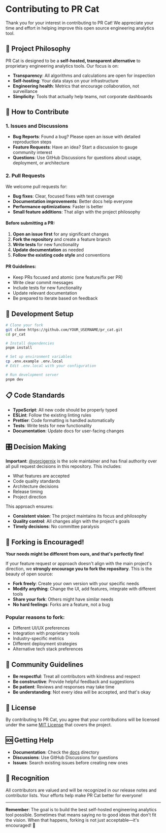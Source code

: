 # Contributing to PR Cat

Thank you for your interest in contributing to PR Cat! We appreciate your time and effort in helping improve this open source engineering analytics tool.

## 🎯 Project Philosophy

PR Cat is designed to be a **self-hosted, transparent alternative** to proprietary engineering analytics tools. Our focus is on:

- **Transparency**: All algorithms and calculations are open for inspection
- **Self-hosting**: Your data stays on your infrastructure
- **Engineering health**: Metrics that encourage collaboration, not surveillance
- **Simplicity**: Tools that actually help teams, not corporate dashboards

## 🚀 How to Contribute

### 1. **Issues and Discussions**

- **Bug Reports**: Found a bug? Please open an issue with detailed reproduction steps
- **Feature Requests**: Have an idea? Start a discussion to gauge community interest
- **Questions**: Use GitHub Discussions for questions about usage, deployment, or architecture

### 2. **Pull Requests**

We welcome pull requests for:

- **Bug fixes**: Clear, focused fixes with test coverage
- **Documentation improvements**: Better docs help everyone
- **Performance optimizations**: Faster is better
- **Small feature additions**: That align with the project philosophy

#### Before submitting a PR:

1. **Open an issue first** for any significant changes
2. **Fork the repository** and create a feature branch
3. **Write tests** for new functionality
4. **Update documentation** as needed
5. **Follow the existing code style** and conventions

#### PR Guidelines:

- Keep PRs focused and atomic (one feature/fix per PR)
- Write clear commit messages
- Include tests for new functionality
- Update relevant documentation
- Be prepared to iterate based on feedback

## 🔧 Development Setup

```bash
# Clone your fork
git clone https://github.com/YOUR_USERNAME/pr_cat.git
cd pr_cat

# Install dependencies
pnpm install

# Set up environment variables
cp .env.example .env.local
# Edit .env.local with your configuration

# Run development server
pnpm dev
```

## 📋 Code Standards

- **TypeScript**: All new code should be properly typed
- **ESLint**: Follow the existing linting rules
- **Prettier**: Code formatting is handled automatically
- **Tests**: Write tests for new functionality
- **Documentation**: Update docs for user-facing changes

## 🎛️ Decision Making

**Important**: [@vorcigernix](https://github.com/vorcigernix) is the sole maintainer and has final authority over all pull request decisions in this repository. This includes:

- What features are accepted
- Code quality standards
- Architecture decisions
- Release timing
- Project direction

This approach ensures:
- **Consistent vision**: The project maintains its focus and philosophy
- **Quality control**: All changes align with the project's goals
- **Timely decisions**: No committee paralysis

## 🍴 Forking is Encouraged!

**Your needs might be different from ours, and that's perfectly fine!**

If your feature request or approach doesn't align with the main project's direction, we **strongly encourage you to fork the repository**. This is the beauty of open source:

- **Fork freely**: Create your own version with your specific needs
- **Modify anything**: Change the UI, add features, integrate with different tools
- **Share your fork**: Others might have similar needs
- **No hard feelings**: Forks are a feature, not a bug

### Popular reasons to fork:
- Different UI/UX preferences
- Integration with proprietary tools
- Industry-specific metrics
- Different deployment strategies
- Alternative tech stack preferences

## 🤝 Community Guidelines

- **Be respectful**: Treat all contributors with kindness and respect
- **Be constructive**: Provide helpful feedback and suggestions
- **Be patient**: Reviews and responses may take time
- **Be understanding**: Not every idea will be accepted, and that's okay

## 📝 License

By contributing to PR Cat, you agree that your contributions will be licensed under the same [MIT License](LICENSE) that covers the project.

## 🆘 Getting Help

- **Documentation**: Check the [docs](docs/) directory
- **Discussions**: Use GitHub Discussions for questions
- **Issues**: Search existing issues before creating new ones

## 🙏 Recognition

All contributors are valued and will be recognized in our release notes and contributor lists. Your efforts help make PR Cat better for everyone!

---

**Remember**: The goal is to build the best self-hosted engineering analytics tool possible. Sometimes that means saying no to good ideas that don't fit the vision. When that happens, forking is not just acceptable—it's encouraged! 🚀 